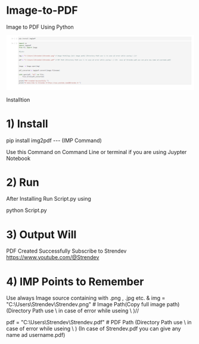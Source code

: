 # Image-to-PDF

Image to PDF Using Python

![""](https://github.com/Stren-Dev/Image-to-PDF/blob/main/Image.png?raw=true)

Installtion 

# 1) Install   

pip install img2pdf   --- (IMP Command)

Use this Command on Command Line or terminal if you are using Juypter Notebook

# 2) Run

After Installing Run Script.py using 

python Script.py

# 3) Output Will

PDF Created Successfully 
 Subscribe to Strendev  https://www.youtube.com/@Strendev 

# 4) IMP Points to Remember 

Use always Image source containing with .png , .jpg etc.
&
img = "C:\\Users\\Strendev\\Strendev.png" # Image Path(Copy full image path) (Directory Path use \\ in case of error while useing \ )// 

pdf = "C:\\Users\\Strendev\\Strendev.pdf" # PDF Path (Directory Path use \\ in case of error while useing \ ) (In  case of Strendev.pdf you can give any name ad username.pdf)





